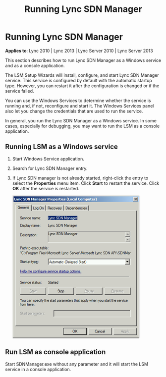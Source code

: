 ﻿---
title: Running Lync SDN Manager
TOCTitle: Running Lync SDN Manager
ms:assetid: 41743ca0-f297-4e11-8bd3-27bab2f4baee
ms:mtpsurl: https://msdn.microsoft.com/en-us/library/Dn785214(v=office.15)
ms:contentKeyID: 62952698
ms.date: 02/16/2015
mtps_version: v=office.15
---

# Running Lync SDN Manager


**Applies to**: Lync 2010 | Lync 2013 | Lync Server 2010 | Lync Server 2013

This section describes how to run Lync SDN Manager as a Windows service and as a console application.

The LSM Setup Wizards will install, configure, and start Lync SDN Manager service. This service is configured by default with the automatic startup type. However, you can restart it after the configuration is changed or if the service failed.

You can use the Windows Services to determine whether the service is running and, if not, reconfigure and start it. The Windows Services panel also let you change the credentials that are used to run the service.

In general, you run the Lync SDN Manager as a Windows service. In some cases, especially for debugging, you may want to run the LSM as a console application.

## Running LSM as a Windows service

1.  Start Windows Service application.

2.  Search for Lync SDN Manager entry.

3.  If Lync SDN manager is not already started, right-click the entry to select the **Properties** menu item. Click **Start** to restart the service. Click **OK** after the service is restarted.  
    
    ![Lync SDN Manager properties](images/Dn785214.lync_sdn_mgr_properties(Office.15).png "Lync SDN Manager properties")

## Run LSM as console application

Start SDNManager.exe without any parameter and it will start the LSM service in a console application.

